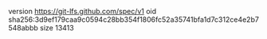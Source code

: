 version https://git-lfs.github.com/spec/v1
oid sha256:3d9ef179caa9c0594c28bb354f1806fc52a35741bfa1d7c312ce4e2b7548abbb
size 13413
